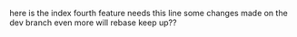 here is the index
fourth feature needs this line
some changes made on the dev branch
even more
will rebase keep up??
